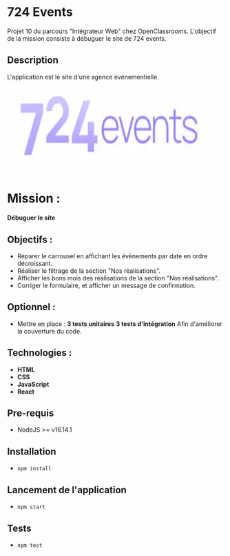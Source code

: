 # 724 Events

Projet 10 du parcours "Intégrateur Web" chez OpenClassrooms.
L'objectif de la mission consiste à débuguer le site de 724 events.

## Description
L'application est le site d'une agence évènementielle.
![screenshot du site](./public/images/724events.png)

# Mission :
**Débuguer le site**

## Objectifs :
- Réparer le carrousel en affichant les évènements par date en ordre décroissant.
- Réaliser le filtrage de la section "Nos réalisations".
- Afficher les bons mois des réalisations de la section "Nos réalisations".
- Corriger le formulaire, et afficher un message de confirmation.

## Optionnel :
- Mettre en place :
**3 tests unitaires**
**3 tests d'intégration**
Afin d'améliorer la couverture du code.

## Technologies :
- **HTML**
- **CSS**
- **JavaScript**
- **React**

## Pre-requis
- NodeJS  >= v16.14.1

## Installation
- `npm install`

## Lancement de l'application
- `npm start`

## Tests
- `npm test`
